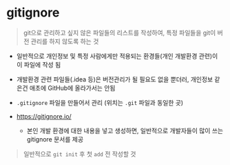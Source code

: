 # gitignore

> git으로 관리하고 싶지 않은 파일들의 리스트를 작성하여, 
> 특정 파일들을 git이 버전 관리를 하지 않도록 하는 것

- 일반적으로 개인정보 및 특정 사람에게만 적용되는 환경들(개인 개발환경 관련)이 이 파일에 작성 됨
- 개발환경 관련 파일들(.idea 등)은 버전관리가 될 필요도 없을 뿐더러, 개인정보 같은건 애초에 GitHub에 올라가서는 안됨

- `.gitignore` 파일을 만들어서 관리 (위치는 `.git` 파일과 동일한 곳)

- https://gitignore.io/
  - 본인 개발 환경에 대한 내용을 넣고 생성하면, 일반적으로 개발자들이 많이 쓰는 gitignore 문서를 제공

> 일반적으로 `git init` 후 첫 `add` 전 작성할 것
